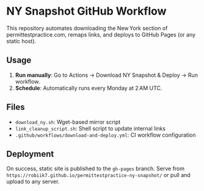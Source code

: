# NY Snapshot GitHub Workflow

This repository automates downloading the New York section of permittestpractice.com, remaps links, and deploys to GitHub Pages (or any static host).

## Usage
1. **Run manually**: Go to Actions → Download NY Snapshot & Deploy → Run workflow.
2. **Schedule**: Automatically runs every Monday at 2 AM UTC.

## Files
- `download_ny.sh`: Wget-based mirror script
- `link_cleanup_script.sh`: Shell script to update internal links
- `.github/workflows/download-and-deploy.yml`: CI workflow configuration

## Deployment
On success, static site is published to the `gh-pages` branch. Serve from `https://robiik7.github.io/permittestpractice-ny-snapshot/` or pull and upload to any server.
